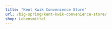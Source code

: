 ```yaml
---
title: "Kent Kwik Convenience Store"
url: /big-spring/kent-kwik-convenience-store/
shop: Lebensmittel
---
```

